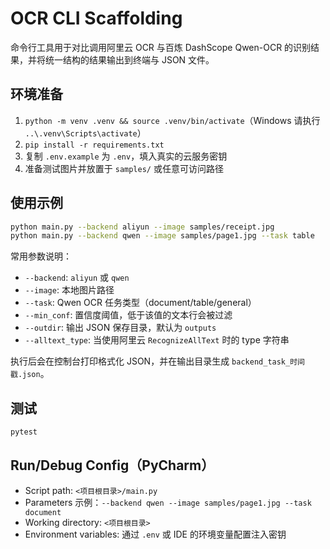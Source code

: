 # OCR CLI Scaffolding

命令行工具用于对比调用阿里云 OCR 与百炼 DashScope Qwen-OCR 的识别结果，并将统一结构的结果输出到终端与 JSON 文件。

## 环境准备

1. `python -m venv .venv && source .venv/bin/activate`（Windows 请执行 `..\.venv\Scripts\activate`）
2. `pip install -r requirements.txt`
3. 复制 `.env.example` 为 `.env`，填入真实的云服务密钥
4. 准备测试图片并放置于 `samples/` 或任意可访问路径

## 使用示例

```bash
python main.py --backend aliyun --image samples/receipt.jpg
python main.py --backend qwen --image samples/page1.jpg --task table
```

常用参数说明：

- `--backend`: `aliyun` 或 `qwen`
- `--image`: 本地图片路径
- `--task`: Qwen OCR 任务类型（document/table/general）
- `--min_conf`: 置信度阈值，低于该值的文本行会被过滤
- `--outdir`: 输出 JSON 保存目录，默认为 `outputs`
- `--alltext_type`: 当使用阿里云 `RecognizeAllText` 时的 type 字符串

执行后会在控制台打印格式化 JSON，并在输出目录生成 `backend_task_时间戳.json`。

## 测试

```bash
pytest
```

## Run/Debug Config（PyCharm）

- Script path: `<项目根目录>/main.py`
- Parameters 示例：`--backend qwen --image samples/page1.jpg --task document`
- Working directory: `<项目根目录>`
- Environment variables: 通过 `.env` 或 IDE 的环境变量配置注入密钥
